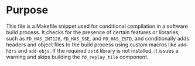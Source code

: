 # Purpose
This file is a Makefile snippet used for conditional compilation in a software build process. It checks for the presence of certain features or libraries, such as `FD_HAS_INT128`, `FD_HAS_SSE`, and `FD_HAS_ZSTD`, and conditionally adds headers and object files to the build process using custom macros like `add-hdrs` and `add-objs`. If the required `zstd` library is not installed, it issues a warning and skips building the `fd_replay_tile` component.
